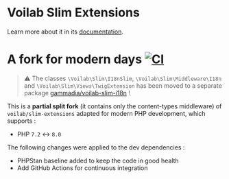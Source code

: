 Voilab Slim Extensions
==========

Learn more about it in its [documentation](https://bitbucket.org/voilab/slim-extensions/src/master/README.md).

A fork for modern days [![CI](https://github.com/gammadia/voilab-slim-extensions/actions/workflows/ci.yaml/badge.svg)](https://github.com/gammadia/voilab-slim-extensions/actions/workflows/ci.yaml)
==========

> :warning: The classes `\Voilab\Slim\I18nSlim`, `\Voilab\Slim\Middleware\I18n` and `\Voilab\Slim\Views\TwigExtension`
> has been moved to a separate package [gammadia/voilab-slim-i18n](https://github.com/gammadia/voilab-slim-i18n) !

This is a **partial split fork** (it contains only the content-types middleware) of `voilab/slim-extensions` adapted for modern PHP development, which supports :

* PHP `7.2` <-> `8.0`

The following changes were applied to the dev dependencies :

* PHPStan baseline added to keep the code in good health
* Add GitHub Actions for continuous integration
